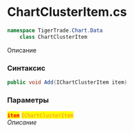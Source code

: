 
# ChartClusterItem.cs
```csharp
namespace TigerTrade.Chart.Data  
    class ChartClusterItem
```

Описание

### Синтаксис
```csharp
public void Add(IChartClusterItem item)
```

### Параметры  
<mark style="color:red;">**`item`**</mark> <mark style="color:coral;">`IChartClusterItem`</mark>  
 *Описание*  
  

                    
                    